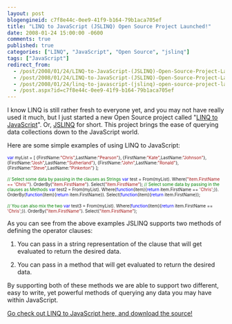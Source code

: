 ```yaml
---
layout: post
blogengineid: c7f8e44c-0ee9-41f9-b164-79b1aca705ef
title: "LINQ to JavaScript (JSLINQ) Open Source Project Launched!"
date: 2008-01-24 15:00:00 -0600
comments: true
published: true
categories: ["LINQ", "JavaScript", "Open Source", "jslinq"]
tags: ["JavaScript"]
redirect_from: 
  - /post/2008/01/24/LINQ-to-JavaScript-(JSLINQ)-Open-Source-Project-Launched!.aspx
  - /post/2008/01/24/LINQ-to-JavaScript-(JSLINQ)-Open-Source-Project-Launched!
  - /post/2008/01/24/linq-to-javascript-(jslinq)-open-source-project-launched!
  - /post.aspx?id=c7f8e44c-0ee9-41f9-b164-79b1aca705ef
---
```

<!-- more -->

I know LINQ is still rather fresh to everyone yet, and you may not have really used it much, but I just started a new Open Source project called "<a href="http://www.codeplex.com/JSLINQ">LINQ to JavaScript</a>". Or, <a href="http://www.codeplex.com/JSLINQ">JSLINQ</a> for short. This project brings the ease of querying data collections down to the JavaScript world.

Here are some simple examples of using LINQ to JavaScript:

<span style="color: #0000ff; font-size: x-small;"> </span>

<span style="color: #0000ff; font-size: x-small;">var</span><span style="font-size: x-small;"> myList = [
{FirstName:</span><span style="color: #a31515; font-size: x-small;">"Chris"</span><span style="font-size: x-small;">,LastName:</span><span style="color: #a31515; font-size: x-small;">"Pearson"</span><span style="font-size: x-small;">},
{FirstName:</span><span style="color: #a31515; font-size: x-small;">"Kate"</span><span style="font-size: x-small;">,LastName:</span><span style="color: #a31515; font-size: x-small;">"Johnson"</span><span style="font-size: x-small;">},
{FirstName:</span><span style="color: #a31515; font-size: x-small;">"Josh"</span><span style="font-size: x-small;">,LastName:</span><span style="color: #a31515; font-size: x-small;">"Sutherland"</span><span style="font-size: x-small;">},
{FirstName:</span><span style="color: #a31515; font-size: x-small;">"John"</span><span style="font-size: x-small;">,LastName:</span><span style="color: #a31515; font-size: x-small;">"Ronald"</span><span style="font-size: x-small;">},
{FirstName:</span><span style="color: #a31515; font-size: x-small;">"Steve"</span><span style="font-size: x-small;">,LastName:</span><span style="color: #a31515; font-size: x-small;">"Pinkerton"</span><span style="font-size: x-small;">}
];

</span><span style="color: #008000; font-size: x-small;">// Select some data by passing in the clauses as Strings
</span><span style="color: #0000ff; font-size: x-small;">var</span><span style="font-size: x-small;"> test = From(myList).
                Where(</span><span style="color: #a31515; font-size: x-small;">"item.FirstName == 'Chris'"</span><span style="font-size: x-small;">).
                OrderBy(</span><span style="color: #a31515; font-size: x-small;">"item.FirstName"</span><span style="font-size: x-small;">).
                Select(</span><span style="color: #a31515; font-size: x-small;">"item.FirstName"</span><span style="font-size: x-small;">);
</span><span style="color: #008000; font-size: x-small;">
// Select some data by passing in the clauses as Methods
</span><span style="color: #0000ff; font-size: x-small;">var</span><span style="font-size: x-small;"> test2 = From(myList).
                Where(</span><span style="color: #0000ff; font-size: x-small;">function</span><span style="font-size: x-small;">(item){</span><span style="color: #0000ff; font-size: x-small;">return</span><span style="font-size: x-small;"> item.FirstName == </span><span style="color: #a31515; font-size: x-small;">'Chris'</span><span style="font-size: x-small;">;}).
                OrderBy(</span><span style="color: #0000ff; font-size: x-small;">function</span><span style="font-size: x-small;">(item){</span><span style="color: #0000ff; font-size: x-small;">return</span><span style="font-size: x-small;"> item.FirstName}).
                Select(</span><span style="color: #0000ff; font-size: x-small;">function</span><span style="font-size: x-small;">(item){</span><span style="color: #0000ff; font-size: x-small;">return</span><span style="font-size: x-small;"> item.FirstName});

</span><span style="font-size: x-small;"><span style="color: #008000; font-size: x-small;">// You can also mix the two
</span><span style="color: #0000ff; font-size: x-small;">var</span><span style="font-size: x-small;"> test3 = From(myList).
                Where(</span><span style="color: #0000ff; font-size: x-small;">function</span><span style="font-size: x-small;">(item){</span><span style="color: #0000ff; font-size: x-small;">return</span><span style="font-size: x-small;"> item.FirstName == </span><span style="color: #a31515; font-size: x-small;">'Chris'</span><span style="font-size: x-small;">;}).
                OrderBy(</span><span style="color: #a31515; font-size: x-small;">"item.FirstName"</span><span style="font-size: x-small;">).
                Select(</span><span style="color: #a31515; font-size: x-small;">"item.FirstName"</span><span style="font-size: x-small;">);</span></span>

<span style="font-size: x-small;"></span>

As you can see from the above examples JSLINQ supports two methods of defining the operator clauses:

1) You can pass in a string representation of the clause that will get evaluated to return the desired data.

2) You can pass in a method that will get evaluated to return the desired data.

By supporting both of these methods we are able to support two different, easy to write, yet powerful methods of querying any data you may have within JavaScript.

<a href="http://www.codeplex.com/JSLINQ">Go check out LINQ to JavaScript here, and download the source!</a>
